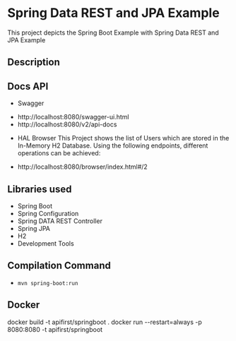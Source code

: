 # Spring Data REST and JPA Example
This project depicts the Spring Boot Example with Spring Data REST and JPA Example

## Description


## Docs API

* Swagger

- http://localhost:8080/swagger-ui.html
- http://localhost:8080/v2/api-docs

*  HAL  Browser
This Project shows the list of Users which are stored in the In-Memory H2 Database. Using the following endpoints, different operations can be achieved:

- http://localhost:8080/browser/index.html#/2



## Libraries used
- Spring Boot
- Spring Configuration
- Spring DATA REST Controller
- Spring JPA
- H2
- Development Tools



## Compilation Command
- `mvn spring-boot:run`

## Docker
docker build -t apifirst/springboot .
docker run --restart=always -p 8080:8080 -t apifirst/springboot
